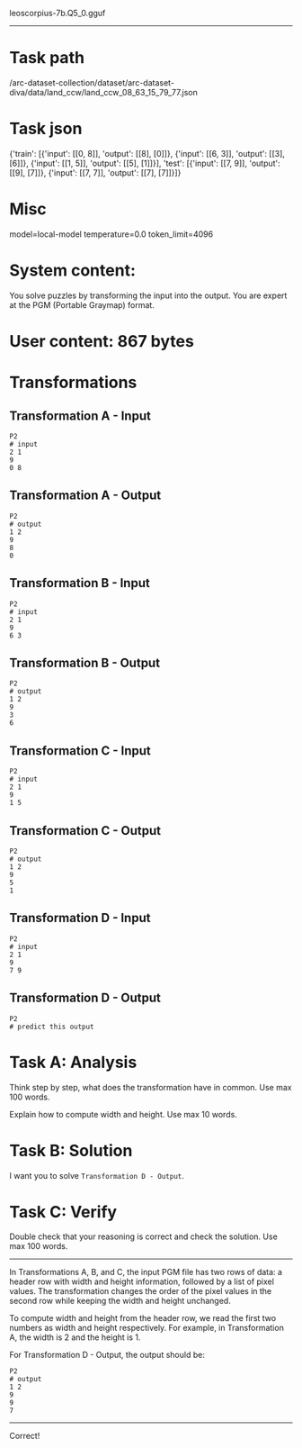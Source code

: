 leoscorpius-7b.Q5_0.gguf

---

# Task path
/arc-dataset-collection/dataset/arc-dataset-diva/data/land_ccw/land_ccw_08_63_15_79_77.json

# Task json
{'train': [{'input': [[0, 8]], 'output': [[8], [0]]}, {'input': [[6, 3]], 'output': [[3], [6]]}, {'input': [[1, 5]], 'output': [[5], [1]]}], 'test': [{'input': [[7, 9]], 'output': [[9], [7]]}, {'input': [[7, 7]], 'output': [[7], [7]]}]}



# Misc
model=local-model
temperature=0.0
token_limit=4096


# System content:
You solve puzzles by transforming the input into the output. You are expert at the PGM (Portable Graymap) format.


# User content: 867 bytes
# Transformations

## Transformation A - Input

```pgm
P2
# input
2 1
9
0 8
```

## Transformation A - Output

```pgm
P2
# output
1 2
9
8
0
```

## Transformation B - Input

```pgm
P2
# input
2 1
9
6 3
```

## Transformation B - Output

```pgm
P2
# output
1 2
9
3
6
```

## Transformation C - Input

```pgm
P2
# input
2 1
9
1 5
```

## Transformation C - Output

```pgm
P2
# output
1 2
9
5
1
```

## Transformation D - Input

```pgm
P2
# input
2 1
9
7 9
```

## Transformation D - Output

```pgm
P2
# predict this output
```

# Task A: Analysis

Think step by step, what does the transformation have in common. Use max 100 words.

Explain how to compute width and height. Use max 10 words.

# Task B: Solution

I want you to solve `Transformation D - Output`.

# Task C: Verify

Double check that your reasoning is correct and check the solution. Use max 100 words.




---

 In Transformations A, B, and C, the input PGM file has two rows of data: a header row with width and height information, followed by a list of pixel values. The transformation changes the order of the pixel values in the second row while keeping the width and height unchanged.

To compute width and height from the header row, we read the first two numbers as width and height respectively. For example, in Transformation A, the width is 2 and the height is 1.

For Transformation D - Output, the output should be:
```pgm
P2
# output
1 2
9
9
7
```

---



Correct!


